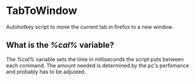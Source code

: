 # TabToWindow
Autohotkey script to move the current tab in firefox to a new window.
## What is the _%cal%_ variable?
The _%cal%_ variable sets the time in milliseconds the script puts between each command. The amount needed is determined 
by the pc's perfomance and probably has to be adjusted.
